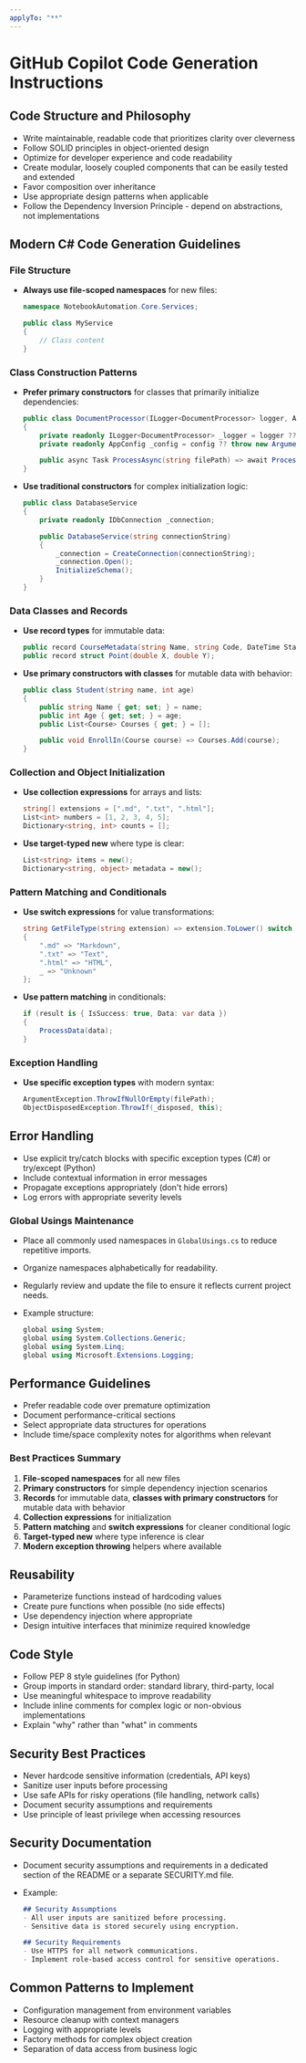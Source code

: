 ```yaml
---
applyTo: "**"
---
```


# GitHub Copilot Code Generation Instructions

## Code Structure and Philosophy

- Write maintainable, readable code that prioritizes clarity over cleverness
- Follow SOLID principles in object-oriented design
- Optimize for developer experience and code readability
- Create modular, loosely coupled components that can be easily tested and extended
- Favor composition over inheritance
- Use appropriate design patterns when applicable
- Follow the Dependency Inversion Principle - depend on abstractions, not implementations

## Modern C# Code Generation Guidelines

### File Structure

- **Always use file-scoped namespaces** for new files:

  ```csharp
  namespace NotebookAutomation.Core.Services;

  public class MyService
  {
      // Class content
  }
  ```

### Class Construction Patterns

- **Prefer primary constructors** for classes that primarily initialize dependencies:

  ```csharp
  public class DocumentProcessor(ILogger<DocumentProcessor> logger, AppConfig config)
  {
      private readonly ILogger<DocumentProcessor> _logger = logger ?? throw new ArgumentNullException(nameof(logger));
      private readonly AppConfig _config = config ?? throw new ArgumentNullException(nameof(config));

      public async Task ProcessAsync(string filePath) => await ProcessDocumentAsync(filePath);
  }
  ```

- **Use traditional constructors** for complex initialization logic:

  ```csharp
  public class DatabaseService
  {
      private readonly IDbConnection _connection;

      public DatabaseService(string connectionString)
      {
          _connection = CreateConnection(connectionString);
          _connection.Open();
          InitializeSchema();
      }
  }
  ```

### Data Classes and Records

- **Use record types** for immutable data:

  ```csharp
  public record CourseMetadata(string Name, string Code, DateTime StartDate);
  public record struct Point(double X, double Y);
  ```

- **Use primary constructors with classes** for mutable data with behavior:

  ```csharp
  public class Student(string name, int age)
  {
      public string Name { get; set; } = name;
      public int Age { get; set; } = age;
      public List<Course> Courses { get; } = [];

      public void EnrollIn(Course course) => Courses.Add(course);
  }
  ```

### Collection and Object Initialization

- **Use collection expressions** for arrays and lists:

  ```csharp
  string[] extensions = [".md", ".txt", ".html"];
  List<int> numbers = [1, 2, 3, 4, 5];
  Dictionary<string, int> counts = [];
  ```

- **Use target-typed new** where type is clear:

  ```csharp
  List<string> items = new();
  Dictionary<string, object> metadata = new();
  ```

### Pattern Matching and Conditionals

- **Use switch expressions** for value transformations:

  ```csharp
  string GetFileType(string extension) => extension.ToLower() switch
  {
      ".md" => "Markdown",
      ".txt" => "Text",
      ".html" => "HTML",
      _ => "Unknown"
  };
  ```

- **Use pattern matching** in conditionals:

  ```csharp
  if (result is { IsSuccess: true, Data: var data })
  {
      ProcessData(data);
  }
  ```

### Exception Handling

- **Use specific exception types** with modern syntax:

  ```csharp
  ArgumentException.ThrowIfNullOrEmpty(filePath);
  ObjectDisposedException.ThrowIf(_disposed, this);
  ```

## Error Handling

- Use explicit try/catch blocks with specific exception types (C#) or try/except (Python)
- Include contextual information in error messages
- Propagate exceptions appropriately (don't hide errors)
- Log errors with appropriate severity levels

### Global Usings Maintenance

- Place all commonly used namespaces in `GlobalUsings.cs` to reduce repetitive imports.
- Organize namespaces alphabetically for readability.
- Regularly review and update the file to ensure it reflects current project needs.
- Example structure:

  ```csharp
  global using System;
  global using System.Collections.Generic;
  global using System.Linq;
  global using Microsoft.Extensions.Logging;
  ```

## Performance Guidelines

- Prefer readable code over premature optimization
- Document performance-critical sections
- Select appropriate data structures for operations
- Include time/space complexity notes for algorithms when relevant

### Best Practices Summary

1. **File-scoped namespaces** for all new files
2. **Primary constructors** for simple dependency injection scenarios
3. **Records** for immutable data, **classes with primary constructors** for mutable data with behavior
4. **Collection expressions** for initialization
5. **Pattern matching** and **switch expressions** for cleaner conditional logic
6. **Target-typed new** where type inference is clear
7. **Modern exception throwing** helpers where available

## Reusability

- Parameterize functions instead of hardcoding values
- Create pure functions when possible (no side effects)
- Use dependency injection where appropriate
- Design intuitive interfaces that minimize required knowledge

## Code Style

- Follow PEP 8 style guidelines (for Python)
- Group imports in standard order: standard library, third-party, local
- Use meaningful whitespace to improve readability
- Include inline comments for complex logic or non-obvious implementations
- Explain "why" rather than "what" in comments

## Security Best Practices

- Never hardcode sensitive information (credentials, API keys)
- Sanitize user inputs before processing
- Use safe APIs for risky operations (file handling, network calls)
- Document security assumptions and requirements
- Use principle of least privilege when accessing resources

## Security Documentation

- Document security assumptions and requirements in a dedicated section of the README or a separate SECURITY.md file.
- Example:

  ```markdown
  ## Security Assumptions
  - All user inputs are sanitized before processing.
  - Sensitive data is stored securely using encryption.

  ## Security Requirements
  - Use HTTPS for all network communications.
  - Implement role-based access control for sensitive operations.
  ```

## Common Patterns to Implement

- Configuration management from environment variables
- Resource cleanup with context managers
- Logging with appropriate levels
- Factory methods for complex object creation
- Separation of data access from business logic
